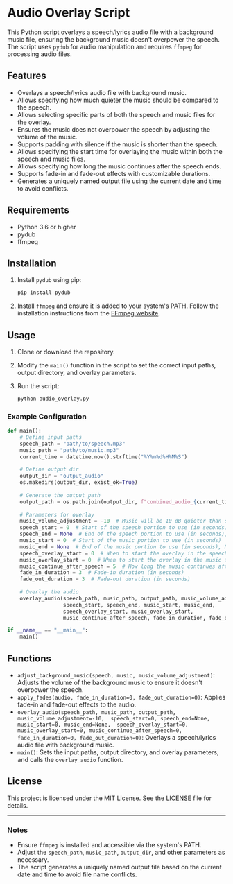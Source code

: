 # Audio Overlay Script

This Python script overlays a speech/lyrics audio file with a background music file, ensuring the background music doesn't overpower the speech. The script uses `pydub` for audio manipulation and requires `ffmpeg` for processing audio files.

## Features

- Overlays a speech/lyrics audio file with background music.
- Allows specifying how much quieter the music should be compared to the speech.
- Allows selecting specific parts of both the speech and music files for the overlay.
- Ensures the music does not overpower the speech by adjusting the volume of the music.
- Supports padding with silence if the music is shorter than the speech.
- Allows specifying the start time for overlaying the music within both the speech and music files.
- Allows specifying how long the music continues after the speech ends.
- Supports fade-in and fade-out effects with customizable durations.
- Generates a uniquely named output file using the current date and time to avoid conflicts.

## Requirements

- Python 3.6 or higher
- pydub
- ffmpeg

## Installation

1. Install `pydub` using pip:

   ```sh
   pip install pydub
   ```

2. Install `ffmpeg` and ensure it is added to your system's PATH. Follow the installation instructions from the [FFmpeg website](https://ffmpeg.org/download.html).

## Usage

1. Clone or download the repository.

2. Modify the `main()` function in the script to set the correct input paths, output directory, and overlay parameters.

3. Run the script:

   ```sh
   python audio_overlay.py
   ```

### Example Configuration

```python
def main():
    # Define input paths
    speech_path = "path/to/speech.mp3"
    music_path = "path/to/music.mp3"
    current_time = datetime.now().strftime("%Y%m%d%H%M%S")
    
    # Define output dir
    output_dir = "output_audio"
    os.makedirs(output_dir, exist_ok=True)
    
    # Generate the output path
    output_path = os.path.join(output_dir, f"combined_audio_{current_time}.mp3")
    
    # Parameters for overlay
    music_volume_adjustment = -10  # Music will be 10 dB quieter than speech
    speech_start = 0  # Start of the speech portion to use (in seconds)
    speech_end = None  # End of the speech portion to use (in seconds), None for full length
    music_start = 0  # Start of the music portion to use (in seconds)
    music_end = None  # End of the music portion to use (in seconds), None for full length
    speech_overlay_start = 0  # When to start the overlay in the speech file (in seconds)
    music_overlay_start = 0  # When to start the overlay in the music file (in seconds)
    music_continue_after_speech = 5  # How long the music continues after the speech ends (in seconds)
    fade_in_duration = 3  # Fade-in duration (in seconds)
    fade_out_duration = 3  # Fade-out duration (in seconds)
    
    # Overlay the audio
    overlay_audio(speech_path, music_path, output_path, music_volume_adjustment, 
                  speech_start, speech_end, music_start, music_end, 
                  speech_overlay_start, music_overlay_start, 
                  music_continue_after_speech, fade_in_duration, fade_out_duration)

if __name__ == "__main__":
    main()
```

## Functions

- `adjust_background_music(speech, music, music_volume_adjustment)`: Adjusts the volume of the background music to ensure it doesn't overpower the speech.
- `apply_fades(audio, fade_in_duration=0, fade_out_duration=0)`: Applies fade-in and fade-out effects to the audio.
- `overlay_audio(speech_path, music_path, output_path, music_volume_adjustment=-10, 
                  speech_start=0, speech_end=None, music_start=0, music_end=None, 
                  speech_overlay_start=0, music_overlay_start=0, music_continue_after_speech=0,
                  fade_in_duration=0, fade_out_duration=0)`: Overlays a speech/lyrics audio file with background music.
- `main()`: Sets the input paths, output directory, and overlay parameters, and calls the `overlay_audio` function.

## License

This project is licensed under the MIT License. See the [LICENSE](LICENSE) file for details.

---

### Notes

- Ensure `ffmpeg` is installed and accessible via the system's PATH.
- Adjust the `speech_path`, `music_path`, `output_dir`, and other parameters as necessary.
- The script generates a uniquely named output file based on the current date and time to avoid file name conflicts.